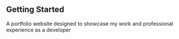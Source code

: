 ## Getting Started

A portfolio website designed to showcase my work and professional experience as a developer
